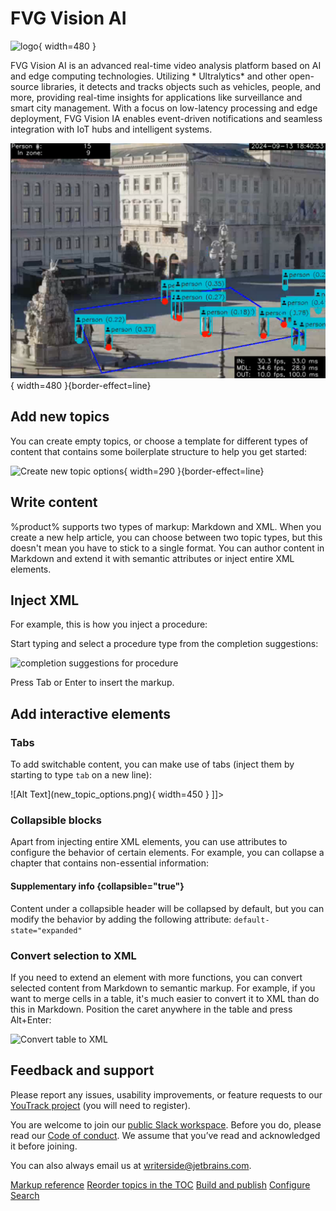 # FVG Vision AI

![logo](logo.png){ width=480 }

FVG Vision AI is an advanced real-time video analysis platform based on AI and edge computing technologies. Utilizing *
Ultralytics* and other open-source libraries, it detects and tracks objects such as vehicles, people, and more,
providing real-time insights for applications like surveillance and smart city management. With a focus on low-latency
processing and edge deployment, FVG Vision IA enables event-driven notifications and seamless integration with IoT hubs
and intelligent systems.


![example_01.png](../images/example_01.png){ width=480 }{border-effect=line}

## Add new topics

You can create empty topics, or choose a template for different types of content that contains some boilerplate
structure to help you get started:

![Create new topic options](new_topic_options.png){ width=290 }{border-effect=line}

## Write content

%product% supports two types of markup: Markdown and XML.
When you create a new help article, you can choose between two topic types, but this doesn't mean you have to stick to a
single format.
You can author content in Markdown and extend it with semantic attributes or inject entire XML elements.

## Inject XML

For example, this is how you inject a procedure:

<procedure title="Inject a procedure" id="inject-a-procedure">
    <step>
        <p>Start typing and select a procedure type from the completion suggestions:</p>
        <img src="completion_procedure.png" alt="completion suggestions for procedure" border-effect="line"/>
    </step>
    <step>
        <p>Press <shortcut>Tab</shortcut> or <shortcut>Enter</shortcut> to insert the markup.</p>
    </step>
</procedure>

## Add interactive elements

### Tabs

To add switchable content, you can make use of tabs (inject them by starting to type `tab` on a new line):

<tabs>
    <tab title="Markdown">
        <code-block lang="plain text">![Alt Text](new_topic_options.png){ width=450 }</code-block>
    </tab>
    <tab title="Semantic markup">
        <code-block lang="xml">
            <![CDATA[<img src="new_topic_options.png" alt="Alt text" width="450px"/>]]></code-block>
    </tab>
</tabs>

### Collapsible blocks

Apart from injecting entire XML elements, you can use attributes to configure the behavior of certain elements.
For example, you can collapse a chapter that contains non-essential information:

#### Supplementary info {collapsible="true"}

Content under a collapsible header will be collapsed by default,
but you can modify the behavior by adding the following attribute:
`default-state="expanded"`

### Convert selection to XML

If you need to extend an element with more functions, you can convert selected content from Markdown to semantic markup.
For example, if you want to merge cells in a table, it's much easier to convert it to XML than do this in Markdown.
Position the caret anywhere in the table and press <shortcut>Alt+Enter</shortcut>:

<img src="convert_table_to_xml.png" alt="Convert table to XML" width="706" border-effect="line"/>

## Feedback and support

Please report any issues, usability improvements, or feature requests to our
<a href="https://youtrack.jetbrains.com/newIssue?project=WRS">YouTrack project</a>
(you will need to register).

You are welcome to join our
<a href="https://jb.gg/WRS_Slack">public Slack workspace</a>.
Before you do, please read our [Code of conduct](https://plugins.jetbrains.com/plugin/20158-writerside/docs/writerside-code-of-conduct.html).
We assume that you’ve read and acknowledged it before joining.

You can also always email us at [writerside@jetbrains.com](mailto:writerside@jetbrains.com).

<seealso>
    <category ref="wrs">
        <a href="https://plugins.jetbrains.com/plugin/20158-writerside/docs/markup-reference.html">Markup reference</a>
        <a href="https://plugins.jetbrains.com/plugin/20158-writerside/docs/manage-table-of-contents.html">Reorder topics in the TOC</a>
        <a href="https://plugins.jetbrains.com/plugin/20158-writerside/docs/local-build.html">Build and publish</a>
        <a href="https://plugins.jetbrains.com/plugin/20158-writerside/docs/configure-search.html">Configure Search</a>
    </category>
</seealso>